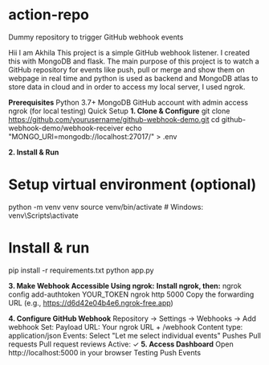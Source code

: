 # action-repo
Dummy repository to trigger GitHub webhook events

Hii I am Akhila
This project is a simple GitHub webhook listener.
I created this with MongoDB and flask. The main purpose of this project is to watch a GitHub repository for events like push, pull or merge and show them on webpage in real time and python is used as backend and MongoDB atlas to store data in cloud and in order to access my local server, I used ngrok.

**Prerequisites**
Python 3.7+
MongoDB
GitHub account with admin access
ngrok (for local testing)
Quick Setup
**1. Clone & Configure**
git clone https://github.com/yourusername/github-webhook-demo.git
cd github-webhook-demo/webhook-receiver
echo "MONGO_URI=mongodb://localhost:27017/" > .env

**2. Install & Run**
# Setup virtual environment (optional)
python -m venv venv
source venv/bin/activate  # Windows: venv\Scripts\activate

# Install & run
pip install -r requirements.txt
python app.py

**3. Make Webhook Accessible Using ngrok:**
**Install ngrok, then:**
ngrok config add-authtoken YOUR_TOKEN
ngrok http 5000
Copy the forwarding URL (e.g., https://d6d42e04b4e6.ngrok-free.app)

**4. Configure GitHub Webhook**
Repository → Settings → Webhooks → Add webhook
Set:
Payload URL: Your ngrok URL + /webhook
Content type: application/json
Events: Select "Let me select individual events"
Pushes
Pull requests
Pull request reviews
Active: ✓
**5. Access Dashboard**
Open http://localhost:5000 in your browser
Testing
Push Events

 
